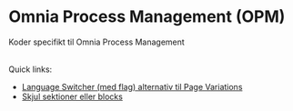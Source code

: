 # Omnia Process Management (OPM)
Koder specifikt til Omnia Process Management

<br>
Quick links:
<ul>
  <li><a href="https://github.com/jesperjmb/Precio/tree/main/Omnia/OPM/Language%20Switcher%20(med%20flag)">Language Switcher (med flag) alternativ til Page Variations</a></li>
  <li><a href="https://github.com/jesperjmb/Precio/tree/main/Omnia/OPM/Skjul%20sektioner%20eller%20blocks">Skjul sektioner eller blocks</a></li>
</ul>
